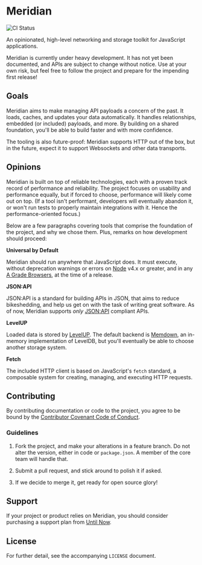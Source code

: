 # Meridian

![CI Status](https://api.travis-ci.org/UntilNow/meridian.svg?branch=master)

An opinionated, high-level networking and storage toolkit for JavaScript applications.

Meridian is currently under heavy development. It has not yet been
documented, and APIs are subject to change without notice. Use at your own risk,
but feel free to follow the project and prepare for the impending first release!

## Goals

Meridian aims to make managing API payloads a concern of the past. It loads,
caches, and updates your data automatically. It handles relationships, embedded
(or included) payloads, and more. By building on a shared foundation, you'll be
able to build faster and with more confidence.

The tooling is also future-proof: Meridian supports HTTP out of the box, but in
the future, expect it to support Websockets and other data transports.

## Opinions

Meridian is built on top of reliable technologies, each with a proven track
record of performance and reliability. The project focuses on usability and
performance equally, but if forced to choose, performance will likely come out
on top. (If a tool isn't performant, developers will eventually abandon it, or
won't run tests to properly maintain integrations with it. Hence
the performance-oriented focus.)

Below are a few paragraphs covering tools that comprise the foundation of the
project, and why we chose them. Plus, remarks on how development should proceed:

**Universal by Default**

Meridian should run anywhere that JavaScript does. It must execute, without
deprecation warnings or errors on [Node](http://nodejs.org) v4.x or greater, and
in any [A Grade Browsers](https://wiki.mozilla.org/Support/Browser_Support), at
the time of a release.

**JSON:API**

JSON:API is a standard for building APIs in JSON, that aims to reduce
bikeshedding, and help us get on with the task of writing great software. As of
now, Meridian supports *only* [JSON:API](http://jsonapi.org) compliant APIs.

**LevelUP**

Loaded data is stored by [LevelUP](https://github.com/Level/levelup). The default backend is
[Memdown](https://github.com/Level/memdown), an in-memory implementation of
LevelDB, but you'll eventually be able to choose another storage system.

**Fetch**

The included HTTP client is based on JavaScript's `fetch` standard, a composable
system for creating, managing, and executing HTTP requests.

## Contributing

By contributing documentation or code to the project, you agree to be bound by
the [Contributor Covenant Code of
Conduct](http://contributor-covenant.org/version/1/4/).

### Guidelines

1. Fork the project, and make your alterations in a feature branch. Do not alter
   the version, either in code or `package.json`. A member of the core team will
   handle that.
   
2. Submit a pull request, and stick around to polish it if asked.

4. If we decide to merge it, get ready for open source glory!

## Support

If your project or product relies on Meridian, you should consider purchasing a
support plan from [Until Now](http://untilnow.co).

## License

For further detail, see the accompanying `LICENSE` document.
